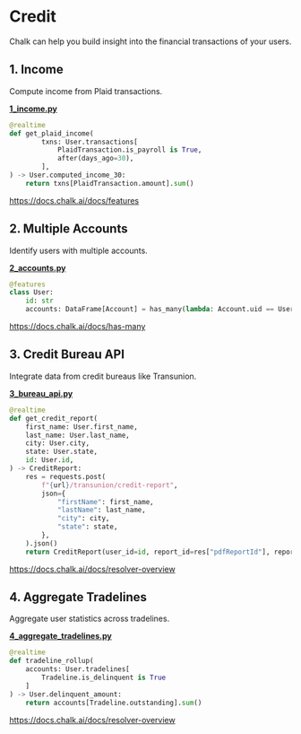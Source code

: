 # Credit

Chalk can help you build insight into the financial transactions
of your users.

## 1. Income

Compute income from Plaid transactions.

**[1_income.py](1_income.py)**

```python
@realtime
def get_plaid_income(
        txns: User.transactions[
            PlaidTransaction.is_payroll is True,
            after(days_ago=30),
        ],
) -> User.computed_income_30:
    return txns[PlaidTransaction.amount].sum()
```

https://docs.chalk.ai/docs/features

## 2. Multiple Accounts

Identify users with multiple accounts.

**[2_accounts.py](2_accounts.py)**

```python
@features
class User:
    id: str
    accounts: DataFrame[Account] = has_many(lambda: Account.uid == User.id)
```

https://docs.chalk.ai/docs/has-many

## 3. Credit Bureau API

Integrate data from credit bureaus like Transunion.

**[3_bureau_api.py](3_bureau_api.py)**

```python
@realtime
def get_credit_report(
    first_name: User.first_name,
    last_name: User.last_name,
    city: User.city,
    state: User.state,
    id: User.id,
) -> CreditReport:
    res = requests.post(
        f"{url}/transunion/credit-report",
        json={
            "firstName": first_name,
            "lastName": last_name,
            "city": city,
            "state": state,
        },
    ).json()
    return CreditReport(user_id=id, report_id=res["pdfReportId"], report=res["data"])
```

https://docs.chalk.ai/docs/resolver-overview

## 4. Aggregate Tradelines

Aggregate user statistics across tradelines.

**[4_aggregate_tradelines.py](4_aggregate_tradelines.py)**

```python
@realtime
def tradeline_rollup(
    accounts: User.tradelines[
        Tradeline.is_delinquent is True
    ]
) -> User.delinquent_amount:
    return accounts[Tradeline.outstanding].sum()
```

https://docs.chalk.ai/docs/resolver-overview
